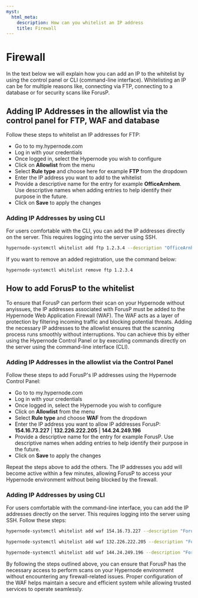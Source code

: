 ```yaml
---
myst:
  html_meta:
    description: How can you whitelist an IP address
    title: Firewall
---
```


# Firewall

In the text below we will explain how you can add an IP to the whitelist by using the control panel or CLI (command-line interface). Whitelisting an IP can be for multiple reasons like, connecting via FTP, connecting to a database or for security scans like ForusP.

## Adding IP Addresses in the allowlist via the control panel for FTP, WAF and database

Follow these steps to whitelist an IP addresses for FTP:

- Go to to my.hypernode.com
- Log in with your credentials
- Once logged in, select the Hypernode you wish to configure
- Click on **Allowlist** from the menu
- Select **Rule type** and choose here for example **FTP** from the dropdown
- Enter the IP address you want to add to the whitelist 
- Provide a descriptive name for the entry for example **OfficeArnhem**. Use descriptive names when adding entries to help identify their purpose in the future.
- Click on **Save** to apply the changes

### Adding IP Addresses by using CLI

For users comfortable with the CLI, you can add the IP addresses directly on the server. This requires logging into the server using SSH. 

```bash
hypernode-systemctl whitelist add ftp 1.2.3.4 --description "OfficeArnhem"
```

If you want to remove an added registration, use the command below:

```bash
hypernode-systemctl whitelist remove ftp 1.2.3.4
```

## How to add ForusP to the whitelist

To ensure that ForusP can perform their scan on your Hypernode without anyissues, the IP addresses associated with ForusP must be added to the Hypernode Web Application Firewall (WAF). The WAF acts as a layer of protection by filtering incoming traffic and blocking potential threats. Adding the necessary IP addresses to the allowlist ensures that the scanning process runs smoothly without interruptions. You can achieve this by either using the Hypernode Control Panel or by executing commands directly on the server using the command-line interface (CLI).

### Adding IP Addresses in the allowlist via the Control Panel

Follow these steps to add ForusP's IP addresses using the Hypernode Control Panel:

- Go to to my.hypernode.com
- Log in with your credentials
- Once logged in, select the Hypernode you wish to configure
- Click on **Allowlist** from the menu
- Select **Rule type** and choose **WAF** from the dropdown
- Enter the IP address you want to allow
  IP addresses ForusP: **154.16.73.227** | **132.226.222.205** | **144.24.249.196**
- Provide a descriptive name for the entry for example ForusP. Use descriptive names when adding entries to help identify their purpose in the future.
- Click on **Save** to apply the changes

Repeat the steps above to add the others. The IP addresses you add will become active within a few minutes, allowing ForusP to access your Hypernode environment without being blocked by the firewall.

### Adding IP Addresses by using CLI

For users comfortable with the command-line interface, you can add the IP addresses directly on the server. This requires logging into the server using SSH. Follow these steps:

```bash
hypernode-systemctl whitelist add waf 154.16.73.227 --description "ForusP"
```

```bash
hypernode-systemctl whitelist add waf 132.226.222.205 --description "ForusP"
```

```bash
hypernode-systemctl whitelist add waf 144.24.249.196 --description "ForusP"
```

By following the steps outlined above, you can ensure that ForusP has the necessary access to perform scans on your Hypernode environment without encountering any firewall-related issues. Proper configuration of the WAF helps maintain a secure and efficient system while allowing trusted services to operate seamlessly.
